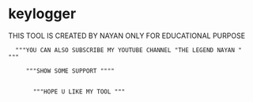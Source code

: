 # keylogger
THIS TOOL IS CREATED BY NAYAN ONLY FOR EDUCATIONAL PURPOSE

      """YOU CAN ALSO SUBSCRIBE MY YOUTUBE CHANNEL "THE LEGEND NAYAN "     """
         
         """SHOW SOME SUPPORT """"
           
           
           """HOPE U LIKE MY TOOL """
